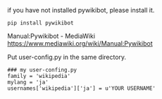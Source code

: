 if you have not installed pywikibot, please install it.

`pip install pywikibot`

Manual:Pywikibot - MediaWiki
https://www.mediawiki.org/wiki/Manual:Pywikibot

Put user-config.py in the same directory.

```
### my user-confing.py
family = 'wikipedia'
mylang = 'ja'
usernames['wikipedia']['ja'] = u'YOUR USERNAME'
```
